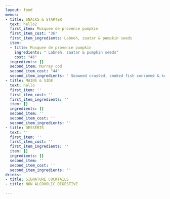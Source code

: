 ```yaml
---
layout: food
menus:
- title: SNACKS & STARTER
  text: hello2
  first_item: Musquee de provence pumpkin
  first_item_cost: "36"
  first_item_ingredients: Labneh, zaatar & pumpkin seeds
  item:
  - title: Musquee de provence pumpkin
    ingredients: " Labneh, zaatar & pumpkin seeds"
    cost: "46"
  ingredients: []
  second_item: Murray cod
  second_item_cost: "44"
  second_item_ingredients: " ‍Seaweed crusted, smoked fish consommé & kohlrabi"
- title: MAINS & SIDE
  text: hello
  first_item: ''
  first_item_cost: ''
  first_item_ingredients: ''
  item: []
  ingredients: []
  second_item: ''
  second_item_cost: ''
  second_item_ingredients: ''
- title: DESSERTS
  text: ''
  first_item: ''
  first_item_cost: ''
  first_item_ingredients: ''
  item: []
  ingredients: []
  second_item: ''
  second_item_cost: ''
  second_item_ingredients: ''
drinks:
- title: SIGNATURE COCKTAILS
- title: NON ALCOHOLIC DIGESTIVE

---
```


